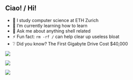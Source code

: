 ## Ciao! / Hi!
<!--
**bfeitknecht/bfeitknecht** is a ✨ _special_ ✨ repository because its `README.md` (this file) appears on your GitHub profile.
-->

<!--
<a href="https://github.com/anuraghazra/github-readme-stats">
  <img height=200 align="center" src="https://github-readme-stats.vercel.app/api?username=bfeitknecht&show_icons=true&show=prs_merged" />
</a>
<a href="https://github.com/anuraghazra/convoychat">
  <img height=200 align="center" src="https://github-readme-stats.vercel.app/api/top-langs?username=bfeitknecht&hide=javascript&layout=compact&langs_count=8&card_width=320" />
</a>
-->

- 🔭 I study computer science at ETH Zurich
- 🌱 I’m currently learning how to learn
- 💬 Ask me about anything shell related
- ⚡ Fun fact: `rm -rf /` can help clear up useless bloat
- ❔ Did you know? The First Gigabyte Drive Cost $40,000



![](https://github-readme-stats.vercel.app/api?username=bfeitknecht&show_icons=true&show=prs_merged)

![](https://github-readme-stats.vercel.app/api/top-langs?username=bfeitknecht&hide=javascript&layout=compact&langs_count=8)

![](https://github-profile-summary-cards.vercel.app/api/cards/profile-details?username=bfeitknecht&theme=github)
